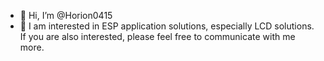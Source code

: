- 👋 Hi, I’m @Horion0415
- 👀 I am interested in ESP application solutions, especially LCD solutions. If you are also interested, please feel free to communicate with me more.

